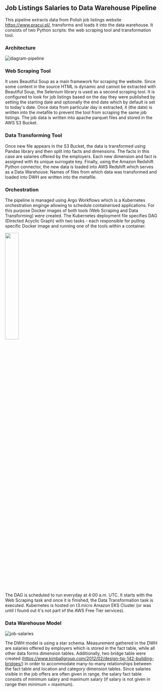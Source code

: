 ## Job Listings Salaries to Data Warehouse Pipeline

This pipeline extracts data from Polish job listings website https://www.pracuj.pl/, transforms and loads it into the data warehouse. 
It consists of two Python scripts: the web scraping tool and transformation tool.

### Architecture
![diagram-pipeline](https://user-images.githubusercontent.com/45266505/165622680-93a170a0-90ba-4d4b-9748-fb5248a10b4f.png)

### Web Scraping Tool
It uses Beautiful Soup as a main framework for scraping the website. Since some content in the source HTML is dynamic and cannot be extracted with Beautiful Soup, the Selenium library is used as a second scraping tool. 
It is configured to look for job listings based on the day they were published by setting the starting date and optionally the end date which by default is set to today's date. Once data from particular day is extracted, it (the date) is written into the metafile to prevent the tool from scraping the same job listings. The job data is written into apache parquet files and stored in the AWS S3 Bucket.

### Data Transforming Tool
Once new file appears in the S3 Bucket, the data is transformed using Pandas library and then split into facts and dimensions. The facts in this case are salaries offered by the employers. Each new dimension and fact is assigned with its unique surrogate key. Finally, using the Amazon Redshift Python connector, the new data is loaded into AWS Redshift which serves as a Data Warehouse. Names of files from which data was transformed and loaded into DWH are written into the metafile. 

### Orchestration
The pipeline is managed using Argo Workflows which is a Kubernetes orchestration enginge allowing to schedule containerised applications. For this purpose Docker images of both tools (Web Scraping and Data Transforming) were created. The Kubernetes deployment file specifies DAG (Directed Acyclic Graph) with two tasks - each responsible for pulling specific Docker image and running one of the tools within a container.

<img src="https://user-images.githubusercontent.com/45266505/168036773-6b9da96a-8490-493a-8f5d-d31220b54280.png" width=30% height=30%>

The DAG is scheduled to run everyday at 4:00 a.m. UTC. It starts with the Web Scraping task and once it is finished, the Data Transformation task is executed. 
Kubernetes is hosted on t3.micro Amazon EKS Cluster (or was until I found out it's not part of the AWS Free Tier services). 

### Data Warehouse Model
![job-salaries](https://user-images.githubusercontent.com/45266505/165736559-1a3e4948-c8ff-47f2-a8bf-4d9005aca3f5.png)

The DWH model is using a star schema. Measurement gathered in the DWH are salaries offered by employers which is stored in the fact table, while all other data forms dimension tables. Additionally, two bridge table were created (https://www.kimballgroup.com/2012/02/design-tip-142-building-bridges/) in order to accommodate many-to-many relationships between the fact table and location and category dimension tables. Since salaries visible in the job offers are often given in range, the salary fact table consists of minimum salary and maximum salary (if salary is not given in range then minimum = maximum).
